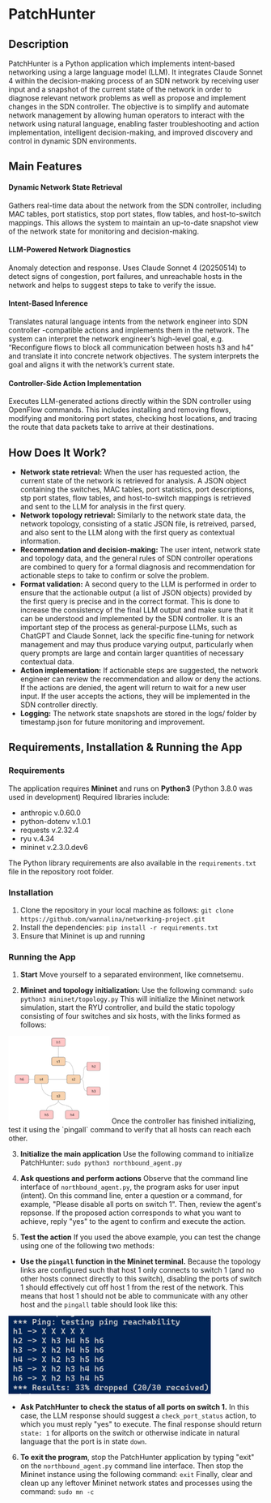 # PatchHunter

## Description

PatchHunter is a Python application which implements intent-based networking using a large language model (LLM). It integrates Claude Sonnet 4 within the decision-making process of an SDN network by receiving user input and a snapshot of the current state of the network in order to diagnose relevant network problems as well as propose and implement changes in the SDN controller. The objective is to simplify and automate network management by allowing human operators to interact with the network using natural language, enabling faster troubleshooting and action implementation, intelligent decision-making, and improved discovery and control in dynamic SDN environments. 



## Main Features

#### **Dynamic Network State Retrieval**
Gathers real-time data about the network from the SDN controller, including MAC tables, port statistics, stop port states, flow tables, and host-to-switch mappings. This allows the system to maintain an up-to-date snapshot view of the network state for monitoring and decision-making. 

#### **LLM-Powered Network Diagnostics**
Anomaly detection and response. Uses Claude Sonnet 4 (20250514) to detect signs of congestion, port failures, and unreachable hosts in the network and helps to suggest steps to take to verify the issue. 

#### **Intent-Based Inference**
Translates natural language intents from the network engineer into SDN controller -compatible actions and implements them in the network. The system can interpret the network engineer’s high-level goal, e.g. “Reconfigure flows to block all communication between hosts h3 and h4” and translate it into concrete network objectives. The system interprets the goal and aligns it with the network’s current state.

#### **Controller-Side Action Implementation**
Executes LLM-generated actions directly within the SDN controller using OpenFlow commands. This includes installing and removing flows, modifying and monitoring port states, checking host locations, and tracing the route that data packets take to arrive at their destinations.



## How Does It Work?
- **Network state retrieval:** When the user has requested action, the current state of the network is retrieved for analysis. A JSON object containing the switches, MAC tables, port statistics, port descriptions, stp port states, flow tables, and host-to-switch mappings is retrieved and sent to the LLM for analysis in the first query.
- **Network topology retrieval:** Similarly to the network state data, the network topology, consisting of a static JSON file, is retreived, parsed, and also sent to the LLM along with the first query as contextual information.
- **Recommendation and decision-making:** The user intent, network state and topology data, and the general rules of SDN controller operations are combined to query for a formal diagnosis and recommendation for actionable steps to take to confirm or solve the problem.
- **Format validation:** A second query to the LLM is performed in order to ensure that the actionable output (a list of JSON objects) provided by the first query is precise and in the correct format. This is done to increase the consistency of the final LLM output and make sure that it can be understood and implemented by the SDN controller. It is an important step of the process as general-purpose LLMs, such as ChatGPT and Claude Sonnet, lack the specific fine-tuning for network management and may thus produce varying output, particularly when query prompts are large and contain larger quantities of necessary contextual data.
- **Action implementation:**  If actionable steps are suggested, the network engineer can review the recommendation and allow or deny the actions. If the actions are denied, the agent will return to wait for a new user input. If the user accepts the actions, they will be implemented in the SDN controller directly. 
- **Logging:** The network state snapshots are stored in the logs/ folder by timestamp.json for future monitoring and improvement. 



## Requirements, Installation & Running the App

### Requirements
The application requires **Mininet** and runs on **Python3** (Python 3.8.0 was used in development) 
Required libraries include: 
- anthropic v.0.60.0
- python-dotenv v.1.0.1
- requests v.2.32.4
- ryu v.4.34
- mininet v.2.3.0.dev6

The Python library requirements are also available in the `requirements.txt` file in the repository root folder. 


### Installation
1. Clone the repository in your local machine as follows: 
`git clone https://github.com/wannalina/networking-project.git`
2. Install the dependencies: 
`pip install -r requirements.txt`
3. Ensure that Mininet is up and running


### Running the App

1. **Start**
Move yourself to a separated environment, like comnetsemu.

2. **Mininet and topology initialization:** 
Use the following command: 
`sudo python3 mininet/topology.py`
This will initialize the Mininet network simulation, start the RYU controller, and build the static topology consisting of four switches and six hosts, with the links formed as follows: 
<img src="img/network_topo.png" alt="Network Topology" width="200"/>
Once the controller has finished initializing, test it using the `pingall` command to verify that all hosts can reach each other.

3. **Initialize the main application**
Use the following command to initialize PatchHunter: 
`sudo python3 northbound_agent.py`

4. **Ask questions and perform actions**
Observe that the command line interface of `northbound_agent.py`, the program asks for user input (intent). 
On this command line, enter a question or a command, for example, "Please disable all ports on switch 1". 
Then, review the agent's repsonse. If the proposed action corresponds to what you want to achieve, reply "yes" to the agent to confirm and execute the action.

5. **Test the action**
If you used the above example, you can test the change using one of the following two methods: 
- **Use the `pingall` function in the Mininet terminal.** Because the topology links are configured such that host 1 only connects to switch 1 (and no other hosts connect directly to this switch), disabling the ports of switch 1 should effectively cut off host 1 from the rest of the network. This means that host 1 should not be able to communicate with any other host and the `pingall` table should look like this:
<img src="img/pingall_table.png" alt="Pingall Table" width="400"/>

- **Ask PatchHunter to check the status of all ports on switch 1.** In this case, the LLM response should suggest a `check_port_status` action, to which you must reply "yes" to execute. The final response should return `state: 1` for allports on the switch or otherwise indicate in natural language that the port is in state `down`.

6. **To exit the program**, stop the PatchHunter application by typing "exit" on the `northbound_agent.py` command line interface. Then stop the Mininet instance using the following command: 
`exit`
Finally, clear and clean up any leftover Mininet network states and processes using the command: 
`sudo mn -c`





